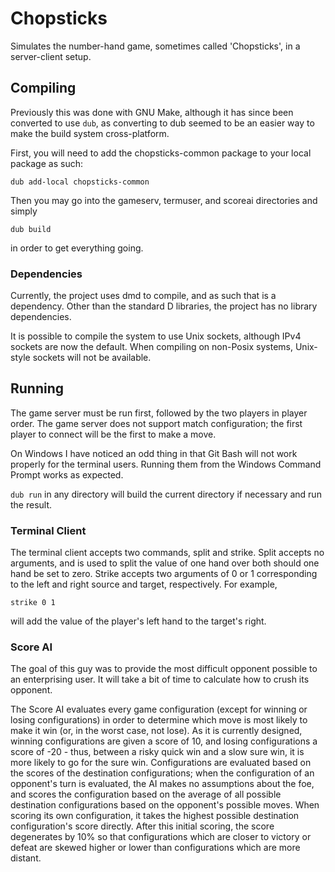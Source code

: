 # Chopsticks

Simulates the number-hand game, sometimes called 'Chopsticks', in a
server-client setup.

## Compiling

Previously this was done with GNU Make, although it has since been converted to
use `dub`, as converting to dub seemed to be an easier way to make the build
system cross-platform.

First, you will need to add the chopsticks-common package to your local package
as such:

`dub add-local chopsticks-common`

Then you may go into the gameserv, termuser, and scoreai directories and simply

`dub build`

in order to get everything going.

### Dependencies
Currently, the project uses dmd to compile, and as such that is a dependency.
Other than the standard D libraries, the project has no library dependencies.

It is possible to compile the system to use Unix sockets, although IPv4 sockets
are now the default. When compiling on non-Posix systems, Unix-style sockets
will not be available.

## Running

The game server must be run first, followed by the two players in player order.
The game server does not support match configuration; the first player to
connect will be the first to make a move.

On Windows I have noticed an odd thing in that Git Bash will not work properly
for the terminal users. Running them from the Windows Command Prompt works as
expected.

`dub run` in any directory will build the current directory if necessary and run
the result.

### Terminal Client

The terminal client accepts two commands, split and strike. Split accepts no
arguments, and is used to split the value of one hand over both should one hand
be set to zero. Strike accepts two arguments of 0 or 1 corresponding to the
left and right source and target, respectively. For example,

	strike 0 1
will add the value of the player's left hand to the target's right.

### Score AI

The goal of this guy was to provide the most difficult opponent possible to an
enterprising user. It will take a bit of time to calculate how to crush its
opponent.

The Score AI evaluates every game configuration (except for winning or losing
configurations) in order to determine which move is most likely to make it win
(or, in the worst case, not lose). As it is currently designed, winning
configurations are given a score of 10, and losing configurations a score of -20 -
thus, between a risky quick win and a slow sure win, it is more likely to go for
the sure win. Configurations are evaluated based on the scores of the
destination configurations; when the configuration of an opponent's turn is
evaluated, the AI makes no assumptions about the foe, and scores the
configuration based on the average of all possible destination configurations
based on the opponent's possible moves. When scoring its own configuration, it
takes the highest possible destination configuration's score directly. After
this initial scoring, the score degenerates by 10% so that configurations which
are closer to victory or defeat are skewed higher or lower than configurations
which are more distant.
